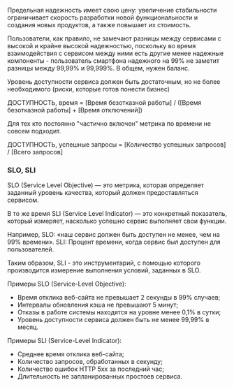 Предельная надежность имеет свою цену: увеличение стабильности ограничивает скорость разработки новой функциональности и создания новых продуктов, а также повышает их стоимость.

Пользователи, как правило, не замечают разницы между сервисами с высокой и крайне высокой надежностью, поскольку во время взаимодействия с сервисом между ними есть другие менее надежные компоненты - пользователь смартфона надежного на 99% не заметит разницы между 99,99% и 99,999%. В общем, нужен баланс.

Уровень доступности сервиса должен быть достаточным, но не более необходимого (риски, которые готов понести бизнес)

ДОСТУПНОСТЬ, время = [Время безотказной работы] / ([Время безотказной работы] + [Время отключений])

Для тех кто постоянно "частично включен" метрика по времени не совсем подходит.

ДОСТУПНОСТЬ, успешные запросы = [Количество успешных запросов] / [Всего запросов]

### SLO, SLI
SLO (Service Level Objective) — это метрика, которая определяет заданный уровень качества, который должен предоставляться сервисом.

В то же время SLI (Service Level Indicator) — это конкретный показатель, который измеряет, насколько успешно сервис выполняет свои функции. 

Например, 
SLO: «наш сервис должен быть доступен не менее, чем на 99% времени». 
SLI: Процент времени, когда сервис был доступен для пользователей. 

Таким образом, SLI - это инструментарий, с помощью которого производится измерение выполнения условий, заданных в SLO.

Примеры SLO (Service-Level Objective):
- Время отклика веб-сайта не превышает 2 секунды в 99% случаев;
- Интервалы обновления кэша не превышают 5 минут;
- Отказы в работе системы находятся на уровне менее 0,1% в сутки;
- Уровень доступности сервиса должен быть не менее 99,99% в месяц.

Примеры SLI (Service-Level Indicator):
- Среднее время отклика веб-сайта;
- Количество запросов, обработанных в секунду;
- Количество ошибок HTTP 5xx за последний час;
- Длительность не запланированных простоев сервиса.